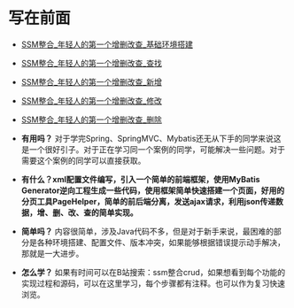 # 写在前面
- [SSM整合_年轻人的第一个增删改查_基础环境搭建](https://www.cnblogs.com/wei-ran/p/16130402.html "SSM整合_年轻人的第一个增删改查_基础环境搭建")
- [SSM整合_年轻人的第一个增删改查_查找](https://www.cnblogs.com/wei-ran/p/16131338.html "SSM整合_年轻人的第一个增删改查_查找")
- [SSM整合_年轻人的第一个增删改查_新增](https://www.cnblogs.com/wei-ran/p/16131419.html "SSM整合_年轻人的第一个增删改查_新增")
- [SSM整合_年轻人的第一个增删改查_修改](https://www.cnblogs.com/wei-ran/p/16131465.html "SSM整合_年轻人的第一个增删改查_修改")
- [SSM整合_年轻人的第一个增删改查_删除](https://www.cnblogs.com/wei-ran/p/16131506.html "SSM整合_年轻人的第一个增删改查_删除")

- **有用吗？** 对于学完Spring、SpringMVC、Mybatis还无从下手的同学来说这是一个很好引子。对于正在学习同一个案例的同学，可能解决一些问题。对于需要这个案例的同学可以直接获取。

- **有什么？xml配置文件编写，引入一个简单的前端框架，使用MyBatis Generator逆向工程生成一些代码，使用框架简单快速搭建一个页面，好用的分页工具PageHelper，简单的前后端分离，发送ajax请求，利用json传递数据，增、删、改、查的简单实现。**

- **简单吗？** 内容很简单，涉及Java代码不多，但是对于新手来说，最困难的部分是各种环境搭建、配置文件、版本冲突，如果能够根据错误提示动手解决，那就是一大进步。

- **怎么学？** 如果有时间可以在B站搜索：ssm整合crud，如果想看到每个功能的实现过程和源码，可以在这里学习，每个步骤都有注释。也可以作为复习快速浏览。